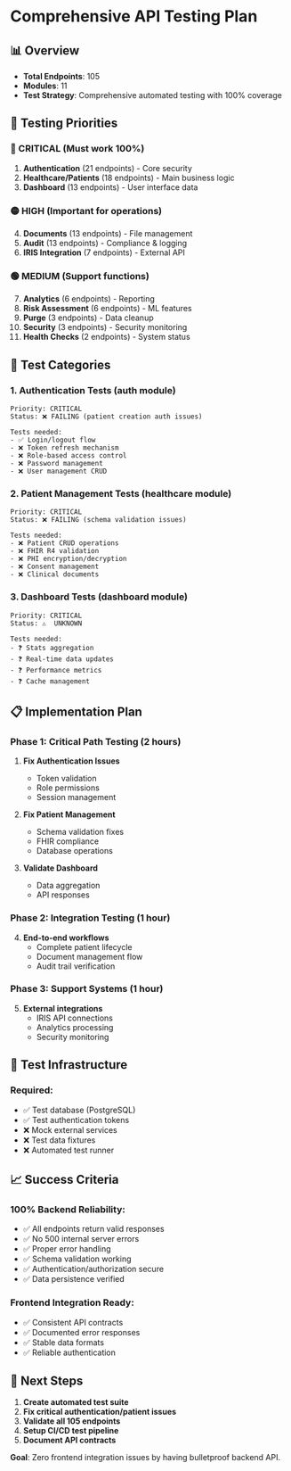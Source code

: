 # Comprehensive API Testing Plan

## 📊 Overview
- **Total Endpoints**: 105
- **Modules**: 11
- **Test Strategy**: Comprehensive automated testing with 100% coverage

## 🎯 Testing Priorities

### 🔴 CRITICAL (Must work 100%)
1. **Authentication** (21 endpoints) - Core security
2. **Healthcare/Patients** (18 endpoints) - Main business logic
3. **Dashboard** (13 endpoints) - User interface data

### 🟡 HIGH (Important for operations)
4. **Documents** (13 endpoints) - File management
5. **Audit** (13 endpoints) - Compliance & logging
6. **IRIS Integration** (7 endpoints) - External API

### 🟢 MEDIUM (Support functions)
7. **Analytics** (6 endpoints) - Reporting
8. **Risk Assessment** (6 endpoints) - ML features
9. **Purge** (3 endpoints) - Data cleanup
10. **Security** (3 endpoints) - Security monitoring
11. **Health Checks** (2 endpoints) - System status

## 🧪 Test Categories

### 1. **Authentication Tests** (auth module)
```
Priority: CRITICAL
Status: ❌ FAILING (patient creation auth issues)

Tests needed:
- ✅ Login/logout flow
- ❌ Token refresh mechanism
- ❌ Role-based access control
- ❌ Password management
- ❌ User management CRUD
```

### 2. **Patient Management Tests** (healthcare module)
```
Priority: CRITICAL  
Status: ❌ FAILING (schema validation issues)

Tests needed:
- ❌ Patient CRUD operations
- ❌ FHIR R4 validation
- ❌ PHI encryption/decryption
- ❌ Consent management
- ❌ Clinical documents
```

### 3. **Dashboard Tests** (dashboard module)
```
Priority: CRITICAL
Status: ⚠️  UNKNOWN

Tests needed:
- ❓ Stats aggregation
- ❓ Real-time data updates
- ❓ Performance metrics
- ❓ Cache management
```

## 📋 Implementation Plan

### Phase 1: Critical Path Testing (2 hours)
1. **Fix Authentication Issues**
   - Token validation
   - Role permissions
   - Session management

2. **Fix Patient Management**
   - Schema validation fixes
   - FHIR compliance
   - Database operations

3. **Validate Dashboard**
   - Data aggregation
   - API responses

### Phase 2: Integration Testing (1 hour)
4. **End-to-end workflows**
   - Complete patient lifecycle
   - Document management flow
   - Audit trail verification

### Phase 3: Support Systems (1 hour)
5. **External integrations**
   - IRIS API connections
   - Analytics processing
   - Security monitoring

## 🔧 Test Infrastructure

### Required:
- ✅ Test database (PostgreSQL)
- ✅ Test authentication tokens
- ❌ Mock external services
- ❌ Test data fixtures
- ❌ Automated test runner

## 📈 Success Criteria

### 100% Backend Reliability:
- ✅ All endpoints return valid responses
- ✅ No 500 internal server errors
- ✅ Proper error handling
- ✅ Schema validation working
- ✅ Authentication/authorization secure
- ✅ Data persistence verified

### Frontend Integration Ready:
- ✅ Consistent API contracts
- ✅ Documented error responses
- ✅ Stable data formats
- ✅ Reliable authentication

## 🚀 Next Steps

1. **Create automated test suite**
2. **Fix critical authentication/patient issues**
3. **Validate all 105 endpoints**
4. **Setup CI/CD test pipeline**
5. **Document API contracts**

**Goal**: Zero frontend integration issues by having bulletproof backend API.